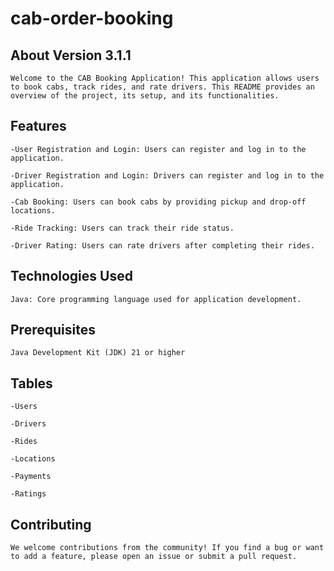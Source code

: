 # cab-order-booking

## About Version 3.1.1
    Welcome to the CAB Booking Application! This application allows users to book cabs, track rides, and rate drivers. This README provides an overview of the project, its setup, and its functionalities.

## Features
    -User Registration and Login: Users can register and log in to the application.

    -Driver Registration and Login: Drivers can register and log in to the application.

    -Cab Booking: Users can book cabs by providing pickup and drop-off locations.

    -Ride Tracking: Users can track their ride status.

    -Driver Rating: Users can rate drivers after completing their rides.

## Technologies Used
    Java: Core programming language used for application development.

## Prerequisites
    Java Development Kit (JDK) 21 or higher

## Tables
    -Users

    -Drivers

    -Rides

    -Locations

    -Payments

    -Ratings

## Contributing
    We welcome contributions from the community! If you find a bug or want to add a feature, please open an issue or submit a pull request.